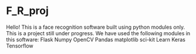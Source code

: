 # F_R_proj

Hello! This is a face recognition software built using python modules only.
This is a project still under progress.
We have used the following modules in this software:
Flask
Numpy
OpenCV
Pandas
matplotlib
sci-kit Learn
Keras
Tensorflow
